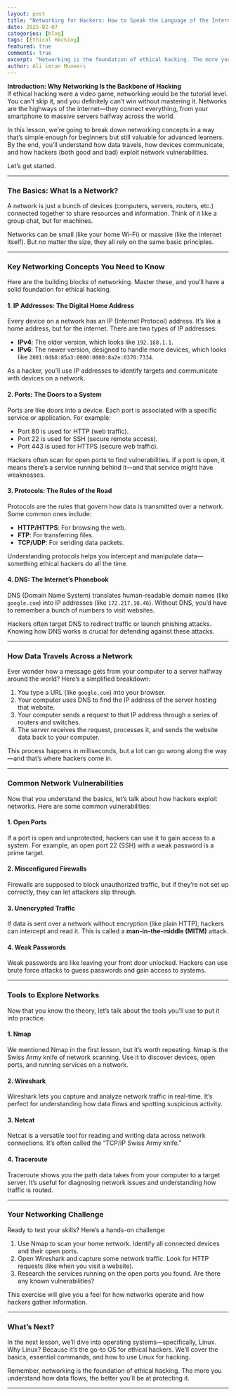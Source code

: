 ```yaml
---
layout: post
title: "Networking for Hackers: How to Speak the Language of the Internet"
date: 2025-02-07
categories: [blog]
tags: [Ethical Hacking]
featured: true
comments: true
excerpt: "Networking is the foundation of ethical hacking. The more you understand how data flows, the better you’ll be at protecting it."
author: Ali imran Muneeri
---
```


**Introduction: Why Networking Is the Backbone of Hacking**  
If ethical hacking were a video game, networking would be the tutorial level. You can’t skip it, and you definitely can’t win without mastering it. Networks are the highways of the internet—they connect everything, from your smartphone to massive servers halfway across the world.  

In this lesson, we’re going to break down networking concepts in a way that’s simple enough for beginners but still valuable for advanced learners. By the end, you’ll understand how data travels, how devices communicate, and how hackers (both good and bad) exploit network vulnerabilities.  

Let’s get started.  

---

### **The Basics: What Is a Network?**

A network is just a bunch of devices (computers, servers, routers, etc.) connected together to share resources and information. Think of it like a group chat, but for machines.  

Networks can be small (like your home Wi-Fi) or massive (like the internet itself). But no matter the size, they all rely on the same basic principles.  

---

### **Key Networking Concepts You Need to Know**

Here are the building blocks of networking. Master these, and you’ll have a solid foundation for ethical hacking.  

#### **1. IP Addresses: The Digital Home Address**

Every device on a network has an IP (Internet Protocol) address. It’s like a home address, but for the internet. There are two types of IP addresses:  

- **IPv4**: The older version, which looks like `192.168.1.1`.  
- **IPv6**: The newer version, designed to handle more devices, which looks like `2001:0db8:85a3:0000:0000:8a2e:0370:7334`.  

As a hacker, you’ll use IP addresses to identify targets and communicate with devices on a network.  

#### **2. Ports: The Doors to a System**

Ports are like doors into a device. Each port is associated with a specific service or application. For example:  

- Port 80 is used for HTTP (web traffic).  
- Port 22 is used for SSH (secure remote access).  
- Port 443 is used for HTTPS (secure web traffic).  

Hackers often scan for open ports to find vulnerabilities. If a port is open, it means there’s a service running behind it—and that service might have weaknesses.  

#### **3. Protocols: The Rules of the Road**

Protocols are the rules that govern how data is transmitted over a network. Some common ones include:  

- **HTTP/HTTPS**: For browsing the web.  
- **FTP**: For transferring files.  
- **TCP/UDP**: For sending data packets.  

Understanding protocols helps you intercept and manipulate data—something ethical hackers do all the time.  

#### **4. DNS: The Internet’s Phonebook**

DNS (Domain Name System) translates human-readable domain names (like `google.com`) into IP addresses (like `172.217.10.46`). Without DNS, you’d have to remember a bunch of numbers to visit websites.  

Hackers often target DNS to redirect traffic or launch phishing attacks. Knowing how DNS works is crucial for defending against these attacks.  

---

### **How Data Travels Across a Network**

Ever wonder how a message gets from your computer to a server halfway around the world? Here’s a simplified breakdown:  

1. You type a URL (like `google.com`) into your browser.  
2. Your computer uses DNS to find the IP address of the server hosting that website.  
3. Your computer sends a request to that IP address through a series of routers and switches.  
4. The server receives the request, processes it, and sends the website data back to your computer.  

This process happens in milliseconds, but a lot can go wrong along the way—and that’s where hackers come in.  

---

### **Common Network Vulnerabilities**

Now that you understand the basics, let’s talk about how hackers exploit networks. Here are some common vulnerabilities:  

#### **1. Open Ports**

If a port is open and unprotected, hackers can use it to gain access to a system. For example, an open port 22 (SSH) with a weak password is a prime target.  

#### **2. Misconfigured Firewalls**

Firewalls are supposed to block unauthorized traffic, but if they’re not set up correctly, they can let attackers slip through.  

#### **3. Unencrypted Traffic**

If data is sent over a network without encryption (like plain HTTP), hackers can intercept and read it. This is called a **man-in-the-middle (MITM)** attack.  

#### **4. Weak Passwords**

Weak passwords are like leaving your front door unlocked. Hackers can use brute force attacks to guess passwords and gain access to systems.  

---

### **Tools to Explore Networks**

Now that you know the theory, let’s talk about the tools you’ll use to put it into practice.  

#### **1. Nmap**

We mentioned Nmap in the first lesson, but it’s worth repeating. Nmap is the Swiss Army knife of network scanning. Use it to discover devices, open ports, and running services on a network.  

#### **2. Wireshark**

Wireshark lets you capture and analyze network traffic in real-time. It’s perfect for understanding how data flows and spotting suspicious activity.  

#### **3. Netcat**

Netcat is a versatile tool for reading and writing data across network connections. It’s often called the “TCP/IP Swiss Army knife.”  

#### **4. Traceroute**

Traceroute shows you the path data takes from your computer to a target server. It’s useful for diagnosing network issues and understanding how traffic is routed.  

---

### **Your Networking Challenge**

Ready to test your skills? Here’s a hands-on challenge:  

1. Use Nmap to scan your home network. Identify all connected devices and their open ports.  
2. Open Wireshark and capture some network traffic. Look for HTTP requests (like when you visit a website).  
3. Research the services running on the open ports you found. Are there any known vulnerabilities?  

This exercise will give you a feel for how networks operate and how hackers gather information.  

---

### **What’s Next?**

In the next lesson, we’ll dive into operating systems—specifically, Linux. Why Linux? Because it’s the go-to OS for ethical hackers. We’ll cover the basics, essential commands, and how to use Linux for hacking.  

Remember, networking is the foundation of ethical hacking. The more you understand how data flows, the better you’ll be at protecting it.  

---
